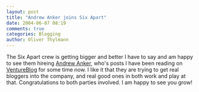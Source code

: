 ```yaml
---
layout: post
title: "Andrew Anker joins Six Apart"
date: 2004-06-07 08:19
comments: true
categories: Blogging
author: Oliver Thylmann
---
```



The Six Apart crew is getting bigger and better I have to say and am happy to see them hireing [Andrew Anker](http://aa.typepad.com/), who's posts I have been reading on [VentureBlog](http://www.ventureblog.com/) for some time now. I like it that they are trying to get real bloggers into the company, and real good ones in both work and play at that. Congratulations to both parties involved. I am happy to see you grow!


